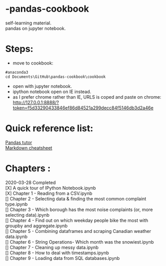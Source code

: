 # -pandas-cookbook   
self-learning material.   
pandas on jupyter notebook.   

# Steps:  
 - move to cookbook:   
 ```  
 #anaconda3  
 cd Documents\GitHub\pandas-cookbook\cookbook   
 ```  
 
 - open with jupyter notebook.   
 - ipython notebook open on IE instead.    
 - as I prefer chrome rather than IE, URLS is coped and paste on chrome:   
      http://127.0.0.1:8888/?token=f5d33290433846ef86d84521a299decc84f5146db3d2a46e   
 

# Quick reference list:  
[Pandas tutor](https://github.com/jvns/pandas-cookbook)  
[Markdown cheatsheet](https://gist.github.com/billy3321/1001749662c370887c63bb30f26c9e6e)   


# Chapters :
2020-03-28 Completed   
[X] A quick tour of IPython Notebook.ipynb  
[X] Chapter 1 - Reading from a CSV.ipynb  
[] Chapter 2 - Selecting data & finding the most common complaint type.ipynb  
[] Chapter 3 - Which borough has the most noise complaints (or, more selecting data).ipynb  
[] Chapter 4 - Find out on which weekday people bike the most with groupby and aggregate.ipynb  
[] Chapter 5 - Combining dataframes and scraping Canadian weather data.ipynb  
[] Chapter 6 - String Operations- Which month was the snowiest.ipynb  
[] Chapter 7 - Cleaning up messy data.ipynb  
[] Chapter 8 - How to deal with timestamps.ipynb  
[] Chapter 9 - Loading data from SQL databases.ipynb  
